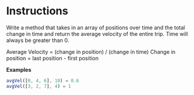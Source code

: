 # Instructions
Write a method that takes in an array of positions over time and the total change in time and return the average velocity of the entire trip. Time will always be greater than 0.

Average Velocity = (change in position) / (change in time)
Change in position = last position - first position

**Examples**

```js
avgVel([0, 4, 6], 10) = 0.6
avgVel([3, 2, 7], 4) = 1
```
